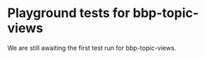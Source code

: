 # Playground tests for bbp-topic-views
We are still awaiting the first test run for bbp-topic-views.
